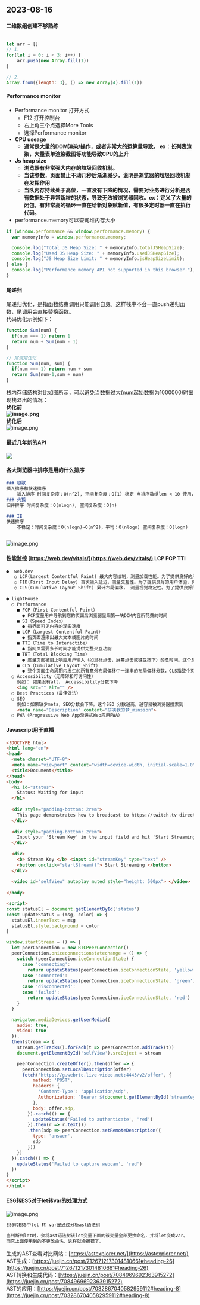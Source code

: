 <a name="V0tUR"></a>
## 2023-08-16
<a name="zSiYz"></a>
#### 二维数组创建不够熟练
```javascript

let arr = []
// 1.
for(let i = 0; i < 3; i++) {
	arr.push(new Array.fill(1))
}

// 2.
Array.from({length: 3}, () => new Array(4).fill(1))
```
<a name="aevdV"></a>
#### Performance monitor

- Performance monitor 打开方式
   - F12 打开控制台
   - 右上角三个点选择More Tools
   - 选择Performance monitor
- **CPU useage**
   - **通常是大量的DOM渲染/操作，或者非常大的运算量导致。 ex：长列表渲染，大量表单渲染截图等功能导致CPU的上升**
- **Js heap size**
   - **浏览器有非常强大内存的垃圾回收机制。**
   - **当该参数，页面禁止不动几秒后渐渐减少，说明是浏览器的垃圾回收机制在发挥作用**
   - **当队内存持续处于高位，一直没有下降的情况，需要对业务进行分析是否有数据处于异常新增的状态，导致无法被浏览器回收。ex：定义了大量的闭包，有非常高的循环一直在给新对象赋新值，有很多定时器一直在执行代码。**
- performance.memory可以查询堆内存大小
```javascript
if (window.performance && window.performance.memory) {
  var memoryInfo = window.performance.memory;

  console.log("Total JS Heap Size: " + memoryInfo.totalJSHeapSize);
  console.log("Used JS Heap Size: " + memoryInfo.usedJSHeapSize);
  console.log("JS Heap Size Limit: " + memoryInfo.jsHeapSizeLimit);
} else {
  console.log("Performance memory API not supported in this browser.");
}

```
<a name="A5M9S"></a>
#### 尾递归
尾递归优化，是指函数结束调用只能调用自身。这样栈中不会一直push递归函数，尾调用会直接替换函数。<br />代码优化示例如下：
```javascript
function Sum(num) {
  if(num === 1) return 1
  return num + Sum(num - 1)
}

// 尾调用优化
function Sum(num, sum) {
  if(num === 1) return num + sum
  return Sum(num-1,sum + num)
}
```
栈内存储结构对比如图所示，可以避免当数据过大(num起始数据为1000000)时出现栈溢出的情况：<br />**优化前			**<br />![image.png](https://cdn.nlark.com/yuque/0/2023/png/29453752/1692201626165-1140138a-4d20-4c5e-8f81-ffdc8aa5f4df.png#averageHue=%23fff1f1&clientId=u141ee722-8b65-4&from=paste&height=469&id=uc1b11dc1&originHeight=938&originWidth=618&originalType=binary&ratio=2&rotation=0&showTitle=false&size=40055&status=done&style=none&taskId=ua5b8d91e-1511-4f2c-88f9-ca345b5962d&title=&width=309)<br />**		优化后**<br />![image.png](https://cdn.nlark.com/yuque/0/2023/png/29453752/1692201285804-fd322687-0615-4ef1-8671-c8db55eccc94.png#averageHue=%23fff6f6&clientId=u141ee722-8b65-4&from=paste&height=436&id=u481f176a&originHeight=872&originWidth=690&originalType=binary&ratio=2&rotation=0&showTitle=false&size=21369&status=done&style=none&taskId=ub587cbca-e1d9-42bf-a288-53651f240b9&title=&width=345)

<a name="jQSuS"></a>
#### 最近几年新的API
![](https://cdn.nlark.com/yuque/0/2023/jpeg/29453752/1692854797939-39e3c1be-75c3-4824-9e78-a6a677bdffa2.jpeg)

<a name="cAklA"></a>
#### 各大浏览器中排序是用的什么排序
```markdown
### 谷歌
插入排序和快速排序
	插入排序 时间复杂度：O(n^2), 空间复杂度：O(1) 稳定 当排序数组len < 10 使用， 当len >10, 使用快速排序
### 火狐
归并排序 时间复杂度：O(nlogn), 空间复杂度：O(n)

### IE
快速排序 
	不稳定：时间复杂度：O(nlogn)~O(n^2)，平均：O(nlogn) 空间复杂度：O(logn)



```
![image.png](https://cdn.nlark.com/yuque/0/2023/png/29453752/1693111639090-9d03bb1f-81f6-460e-bd38-7c0c9f0322f5.png#averageHue=%23f4f4f4&clientId=uc9e78b86-338c-4&from=paste&height=525&id=u2c86fb1f&originHeight=525&originWidth=1204&originalType=binary&ratio=1&rotation=0&showTitle=false&size=97863&status=done&style=none&taskId=u870029f4-9b76-4709-8cce-51ab4a50191&title=&width=1204)
<a name="kDBRi"></a>
#### 性能监控 [https://web.dev/vitals/](https://web.dev/vitals/)    LCP FCP TTI
```markdown
●  web.dev
   ○ LCP(Largest Contentful Paint) 最大内容绘制，测量加载性能。为了提供良好的用户体验，LCP应在页面首次开始加载后的2.5s内发生
   ○ FID(First Input Delay) 首次输入延迟，测量交互性。为了提供良好的用户体验，页面的FID应为100毫秒或更短。
   ○ CLS(Cumulative Layout Shift) 累计布局偏移， 测量视觉稳定性。为了提供良好的用户体验，页面的CLS应保持在0.1. 或更少
```
```markdown
● lightHouse
  ○ Performance
    ■ FCP（First Contentful Paint）
      ● FCP度量用户导航到您的页面后浏览器呈现第一块DOM内容所花费的时间
    ■ SI（Speed Index）
      ● 指界面可见内容的现实速度
    ■ LCP（Largest Contentful Paint）
      ● 指页面渲染出最大文本或图片的时间
    ■ TTI（Time to Interactibe）
      ● 指网页需要多长时间才能提供完整交互功能
    ■ TBT（Total Blocking Time）
      ● 度量页面被阻止响应用户输入（如鼠标点击，屏幕点击或键盘按下）的总时间。这个总和是通过在FCP和可交互时间之间添加所有长任务的阻塞部分来计算的。任何执行时间超过50毫秒的任务都是长任务。50毫秒后的时间量就是阻塞部分。
    ■ CLS（Cumulative Layout Shift）
      ● 整个页面生命周期内发生的所有意外布局偏移中一连串的布局偏移分数，CLS指整个页面生命周期内发生的所有单次布局偏移分数的总和。
  ○ Accessibility（无障碍和可访问性）
    例如： 如果没有alt， Accessibility分数下降
    <img src="" alt="" />
  ○ Best Practices（最佳做法）
  ○ SEO
    例如：如果缺少meta，SEO分数会下降。这个SEO 分数越高，越容易被浏览器搜索到
    <meta name="Description" content="拼凑我的梦_minsion">
  ○ PWA（Progressive Web App渐进式Web应用PWA）
```
<a name="xi9zb"></a>
#### Javascript用于直播
```html
<!DOCTYPE html>
<html lang="en">
<head>
  <meta charset="UTF-8">
  <meta name="viewport" content="width=device-width, initial-scale=1.0">
  <title>Document</title>
</head>
<body>
  <h1 id="status">
    Status: Waiting for input
  </h1>
  
  <div style="padding-bottom: 2rem">
    This page demonstrates how to broadcast to https://twitch.tv directly from your browser. It requires no libraries, extensions or additional software. This is all done in uder 50 lines of Javascript.
  </div>
  
  <div style="padding-bottom: 2rem">
    Input your 'Stream Key' in the input field and hit 'Start Streaming'. When the status changes to 'connected' you will be live on your channel.
  </div>
  
  <div>
    <b> Stream Key </b> <input id="streamKey" type="text" />
    <button onclick="startStream()"> Start Streaming </button>
  </div>
  
  <video id="selfView" autoplay muted style="height: 500px"> </video>
  
</body>

<script>
const statusEl = document.getElementById('status')
const updateStatus = (msg, color) => {
  statusEl.innerText = msg
  statusEl.style.background = color
}

window.startStream = () => {
  let peerConnection = new RTCPeerConnection()
  peerConnection.oniceconnectionstatechange = () => {
    switch (peerConnection.iceConnectionState) {
      case 'connecting':
        return updateStatus(peerConnection.iceConnectionState, 'yellow')
      case 'connected':
        return updateStatus(peerConnection.iceConnectionState, 'green')
      case 'disconnected':
      case 'failed':
        return updateStatus(peerConnection.iceConnectionState, 'red')
    }
  }

  navigator.mediaDevices.getUserMedia({
    audio: true,
    video: true
  }).
  then(stream => {
    stream.getTracks().forEach(t => peerConnection.addTrack(t))
    document.getElementById('selfView').srcObject = stream

    peerConnection.createOffer().then(offer => {
      peerConnection.setLocalDescription(offer)
      fetch('https://g.webrtc.live-video.net:4443/v2/offer', {
          method: 'POST',
          headers: {
            'Content-Type': 'application/sdp',
            Authorization: `Bearer ${document.getElementById('streamKey').value}`
          },
          body: offer.sdp,
        }).catch(() => {
          updateStatus('Failed to authenticate', 'red')
        }).then(r => r.text())
        .then(sdp => peerConnection.setRemoteDescription({
          type: 'answer',
          sdp
        }))
    })
  }).catch(() => {
    updateStatus('Failed to capture webcam', 'red')
  })
}
</script>
</html>
```
<a name="DngwE"></a>
#### ES6转ES5对于let转var的处理方式
![image.png](https://cdn.nlark.com/yuque/0/2023/png/29453752/1695571047430-4dd259f2-3f63-4cde-9e7c-5cb1772d3105.png#averageHue=%23363631&clientId=ufda901ca-4ec6-4&from=paste&height=413&id=u02aecabd&originHeight=826&originWidth=2880&originalType=binary&ratio=2&rotation=0&showTitle=false&size=112369&status=done&style=none&taskId=u59a2a135-9482-4790-b5ff-eee3e599893&title=&width=1440)
```markdown
ES6转ES5中let 转 var是通过分析ast语法树

当判断到let时，会将ast语法树该let变量下面的该变量全部更换命名，并将let变成var。
而它上面使用到的不更改命名，这样就会报错了。
```
生成的AST查看对比网站：[https://astexplorer.net/](https://astexplorer.net/)<br />AST生成：[https://juejin.cn/post/7126712173014810661#heading-26](https://juejin.cn/post/7126712173014810661#heading-26)<br />AST转换和生成代码：[https://juejin.cn/post/7084969692363915272](https://juejin.cn/post/7084969692363915272)<br />AST的应用：[https://juejin.cn/post/7032867040582959112#heading-8](https://juejin.cn/post/7032867040582959112#heading-8)
